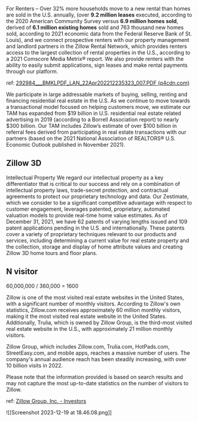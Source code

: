 
For Renters – Over 32% more households move to a new rental than homes are sold in the U.S. annually, (over **9.2 million leases** executed, according to the 2020 American Community Survey versus **6.9 million homes sold**, derived of **6.1 million existing homes** sold and 763 thousand new homes sold, according to 2021 economic data from the Federal Reserve Bank of St. Louis), and we connect prospective renters with our property management and landlord partners in the Zillow Rental Network, which provides renters access to the largest collection of rental properties in the U.S., according to a 2021 Comscore Media Metrix® report. We also provide renters with the ability to easily submit applications, sign leases and make rental payments through our platform.

ref: [292984___BMKLPDF_LAN_22Apr202212235323_007.PDF (q4cdn.com)](https://s24.q4cdn.com/723050407/files/doc_financials/2021/ar/Zillow-Annual-Report-(2021-hyperlinks).pdf)

We participate in large addressable markets of buying, selling, renting and financing residential real estate in the U.S. As we continue to move towards a transactional model focused on helping customers move, we estimate our TAM has expanded from $19 billion in U.S. residential real estate related advertising in 2019 (according to a Borrell Association report) to nearly $300 billion. Our TAM includes Zillow’s estimate of over $100 billion in referral fees derived from participating in real estate transactions with our partners (based on the 2021 National Association of REALTORS® U.S. Economic Outlook published in November 2021).


## Zillow 3D

Intellectual Property We regard our intellectual property as a key differentiator that is critical to our success and rely on a combination of intellectual property laws, trade-secret protection, and contractual agreements to protect our proprietary technology and data. Our Zestimate, which we consider to be a significant competitive advantage with respect to customer engagement, leverages patented, proprietary, automated valuation models to provide real-time home value estimates. As of December 31, 2021, we have 62 patents of varying lengths issued and 109 patent applications pending in the U.S. and internationally. These patents cover a variety of proprietary techniques relevant to our products and services, including determining a current value for real estate property and the collection, storage and display of home attribute values and creating Zillow 3D home tours and floor plans.

## N visitor

60,000,000 / 360,000 = 1600

Zillow is one of the most visited real estate websites in the United States, with a significant number of monthly visitors. According to Zillow's own statistics, Zillow.com receives approximately 60 million monthly visitors, making it the most visited real estate website in the United States. Additionally, Trulia, which is owned by Zillow Group, is the third-most visited real estate website in the U.S., with approximately 21 million monthly visitors.

Zillow Group, which includes Zillow.com, Trulia.com, HotPads.com, StreetEasy.com, and mobile apps, reaches a massive number of users. The company's annual audience reach has been steadily increasing, with over 10 billion visits in 2022.

Please note that the information provided is based on search results and may not capture the most up-to-date statistics on the number of visitors to Zillow.

ref: [Zillow Group, Inc. - Investors](https://investors.zillowgroup.com/investors/overview/default.aspx)


![[Screenshot 2023-12-19 at 18.46.08.png]]